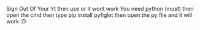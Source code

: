 Sign Out Of Your Yt then use or it wont work
You need python (must)
then open the cmd
then type
pip install pyfiglet
then open the py file 
and it will work :D
